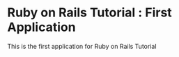 # Ruby on Rails Tutorial : First Application

This is the first application for Ruby on Rails Tutorial